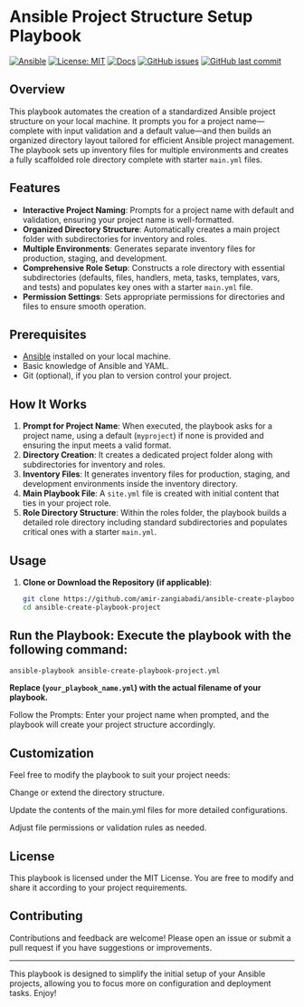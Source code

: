 # Ansible Project Structure Setup Playbook

[![Ansible](https://img.shields.io/badge/Ansible-✓-lightgrey.svg)](https://docs.ansible.com/)
[![License: MIT](https://img.shields.io/badge/License-MIT-yellow.svg)](https://opensource.org/licenses/MIT)
[![Docs](https://img.shields.io/badge/docs-passing-brightgreen.svg)](https://docs.ansible.com/)
[![GitHub issues](https://img.shields.io/github/issues/amir-zangiabadi/ansible-create-playbook-project.svg)](https://github.com/amir-zangiabadi/ansible-create-playbook-project/issues)
[![GitHub last commit](https://img.shields.io/github/last-commit/amir-zangiabadi/ansible-create-playbook-project.svg)](https://github.com/amir-zangiabadi/ansible-create-playbook-project/commits/main)

## Overview

This playbook automates the creation of a standardized Ansible project structure on your local machine. It prompts you for a project name—complete with input validation and a default value—and then builds an organized directory layout tailored for efficient Ansible project management. The playbook sets up inventory files for multiple environments and creates a fully scaffolded role directory complete with starter `main.yml` files.

## Features

- **Interactive Project Naming**: Prompts for a project name with default and validation, ensuring your project name is well-formatted.
- **Organized Directory Structure**: Automatically creates a main project folder with subdirectories for inventory and roles.
- **Multiple Environments**: Generates separate inventory files for production, staging, and development.
- **Comprehensive Role Setup**: Constructs a role directory with essential subdirectories (defaults, files, handlers, meta, tasks, templates, vars, and tests) and populates key ones with a starter `main.yml` file.
- **Permission Settings**: Sets appropriate permissions for directories and files to ensure smooth operation.

## Prerequisites

- [Ansible](https://docs.ansible.com/) installed on your local machine.
- Basic knowledge of Ansible and YAML.
- Git (optional), if you plan to version control your project.

## How It Works

1. **Prompt for Project Name**: When executed, the playbook asks for a project name, using a default (`myproject`) if none is provided and ensuring the input meets a valid format.
2. **Directory Creation**: It creates a dedicated project folder along with subdirectories for inventory and roles.
3. **Inventory Files**: It generates inventory files for production, staging, and development environments inside the inventory directory.
4. **Main Playbook File**: A `site.yml` file is created with initial content that ties in your project role.
5. **Role Directory Structure**: Within the roles folder, the playbook builds a detailed role directory including standard subdirectories and populates critical ones with a starter `main.yml`.

## Usage

1. **Clone or Download the Repository (if applicable)**:
   ```bash
   git clone https://github.com/amir-zangiabadi/ansible-create-playbook-project.git
   cd ansible-create-playbook-project
    ```


## Run the Playbook: Execute the playbook with the following command:
 ```bash
ansible-playbook ansible-create-playbook-project.yml
```

**Replace (`your_playbook_name.yml`) with the actual filename of your playbook.**

Follow the Prompts: Enter your project name when prompted, and the playbook will create your project structure accordingly.

## Customization
Feel free to modify the playbook to suit your project needs:

Change or extend the directory structure.

Update the contents of the main.yml files for more detailed configurations.

Adjust file permissions or validation rules as needed.

## License
This playbook is licensed under the MIT License. You are free to modify and share it according to your project requirements.

## Contributing

Contributions and feedback are welcome! Please open an issue or submit a pull request if you have suggestions or improvements.

-------------------------------------------------------------------------------------------------------------------------------------------------
This playbook is designed to simplify the initial setup of your Ansible projects, allowing you to focus more on configuration and deployment tasks. Enjoy!
